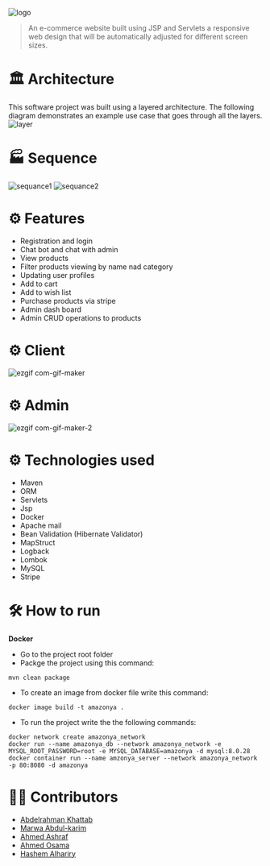 ![logo](https://user-images.githubusercontent.com/36333141/164304926-ff40e561-0867-436d-be92-58c823e5174e.jpeg)
>An e-commerce website built using JSP and Servlets a responsive web design that will be automatically adjusted for different screen sizes.
# 🏛 Architecture
This software project was built using a layered architecture. The following diagram demonstrates an example use case that goes through all the layers. 
![layer](https://user-images.githubusercontent.com/36333141/164351708-f3be4a50-4d52-42b0-b651-b746a1393a06.png)


# 🏭 Sequence
![sequance1](https://user-images.githubusercontent.com/36333141/164316416-9f5f92ff-b594-4465-90be-9c82ae7ecfd3.png) ![sequance2](https://user-images.githubusercontent.com/36333141/164319528-1aa9ad58-89ce-4e51-bb96-5239117512fc.png)



# ⚙ Features
* Registration and login
* Chat bot and chat with admin
* View products
* Filter products viewing by name nad category
* Updating user profiles
* Add to cart
* Add to wish list
* Purchase products via stripe 
* Admin dash board
* Admin CRUD operations to products

# ⚙ Client
![ezgif com-gif-maker](https://user-images.githubusercontent.com/45319166/164311567-bac9b6e3-a82f-4a41-9ead-8f494e819d94.gif)
# ⚙ Admin
![ezgif com-gif-maker-2](https://user-images.githubusercontent.com/45319166/164312129-3e00d0c0-5316-4529-9d9a-794ad21112cc.gif)


# ⚙ Technologies used
* Maven
* ORM
* Servlets
* Jsp
* Docker
* Apache mail
* Bean Validation (Hibernate Validator)
* MapStruct
* Logback
* Lombok
* MySQL
* Stripe

# 🛠 How to run
**Docker**
* Go to the project root folder
* Packge the project using this command:
```maven
mvn clean package
``` 
* To create an image from docker file write this command:
```docker
docker image build -t amazonya .
```
* To run the project write the the following commands:
```docker
docker network create amazonya_network
docker run --name amazonya_db --network amazonya_network -e MYSQL_ROOT_PASSWORD=root -e MYSQL_DATABASE=amazonya -d mysql:8.0.28
docker container run --name amzonya_server --network amazonya_network -p 80:8080 -d amazonya
```

# 👷🏽 Contributors
* [Abdelrahman Khattab](https://github.com/abdelrahman-khattab)
* [Marwa Abdul-karim](https://github.com/marwaadel12)
* [Ahmed Ashraf](https://github.com/ahmedashrfhassan)
* [Ahmed Osama](https://github.com/AhmedOsama123)
* [Hashem Alhariry](https://github.com/HashemAlhariry)

